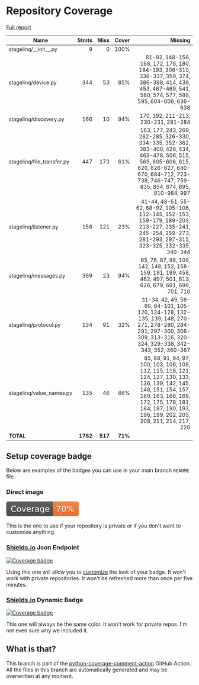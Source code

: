 # Repository Coverage

[Full report](https://htmlpreview.github.io/?https://github.com/whatsnowplaying/stagelinq/blob/python-coverage-comment-action-data/htmlcov/index.html)

| Name                        |    Stmts |     Miss |   Cover |   Missing |
|---------------------------- | -------: | -------: | ------: | --------: |
| stagelinq/\_\_init\_\_.py   |        9 |        0 |    100% |           |
| stagelinq/device.py         |      344 |       53 |     85% |81-82, 148-156, 168, 172, 176, 180, 184-193, 306-310, 336-337, 359, 374, 386-398, 414, 439, 453, 467-469, 541, 560, 574, 577, 588, 595, 604-606, 636-638 |
| stagelinq/discovery.py      |      166 |       10 |     94% |170, 192, 211-213, 230-231, 281-284 |
| stagelinq/file\_transfer.py |      447 |      173 |     61% |163, 177, 243, 269, 282-285, 326-330, 334-335, 352-362, 383-400, 426, 434, 463-478, 506, 515, 569, 605-606, 615, 620, 626-627, 640-670, 684-712, 723-738, 746-747, 759-835, 854, 874, 895, 910-984, 997 |
| stagelinq/listener.py       |      158 |      121 |     23% |41-44, 48-51, 55-62, 68-92, 105-106, 112-145, 152-153, 159-179, 189-203, 213-227, 235-241, 245-254, 259-273, 281-293, 297-315, 323-325, 332-335, 340-344 |
| stagelinq/messages.py       |      369 |       23 |     94% |65, 76, 87, 98, 109, 142, 148, 152, 158-159, 191, 199, 458, 462, 497, 501, 613, 626, 679, 691, 696, 701, 710 |
| stagelinq/protocol.py       |      134 |       91 |     32% |31-34, 42, 49, 58-60, 64-101, 105-120, 124-128, 132-135, 139, 148, 270-271, 278-280, 284-291, 297-300, 306-309, 313-316, 320-324, 329-338, 342-343, 352, 360-367 |
| stagelinq/value\_names.py   |      135 |       46 |     66% |85, 88, 91, 94, 97, 100, 103, 106, 109, 112, 115, 118, 121, 124, 127, 130, 133, 136, 139, 142, 145, 148, 151, 154, 157, 160, 163, 166, 169, 172, 175, 178, 181, 184, 187, 190, 193, 196, 199, 202, 205, 208, 211, 214, 217, 220 |
|                   **TOTAL** | **1762** |  **517** | **71%** |           |


## Setup coverage badge

Below are examples of the badges you can use in your main branch `README` file.

### Direct image

[![Coverage badge](https://raw.githubusercontent.com/whatsnowplaying/stagelinq/python-coverage-comment-action-data/badge.svg)](https://htmlpreview.github.io/?https://github.com/whatsnowplaying/stagelinq/blob/python-coverage-comment-action-data/htmlcov/index.html)

This is the one to use if your repository is private or if you don't want to customize anything.

### [Shields.io](https://shields.io) Json Endpoint

[![Coverage badge](https://img.shields.io/endpoint?url=https://raw.githubusercontent.com/whatsnowplaying/stagelinq/python-coverage-comment-action-data/endpoint.json)](https://htmlpreview.github.io/?https://github.com/whatsnowplaying/stagelinq/blob/python-coverage-comment-action-data/htmlcov/index.html)

Using this one will allow you to [customize](https://shields.io/endpoint) the look of your badge.
It won't work with private repositories. It won't be refreshed more than once per five minutes.

### [Shields.io](https://shields.io) Dynamic Badge

[![Coverage badge](https://img.shields.io/badge/dynamic/json?color=brightgreen&label=coverage&query=%24.message&url=https%3A%2F%2Fraw.githubusercontent.com%2Fwhatsnowplaying%2Fstagelinq%2Fpython-coverage-comment-action-data%2Fendpoint.json)](https://htmlpreview.github.io/?https://github.com/whatsnowplaying/stagelinq/blob/python-coverage-comment-action-data/htmlcov/index.html)

This one will always be the same color. It won't work for private repos. I'm not even sure why we included it.

## What is that?

This branch is part of the
[python-coverage-comment-action](https://github.com/marketplace/actions/python-coverage-comment)
GitHub Action. All the files in this branch are automatically generated and may be
overwritten at any moment.